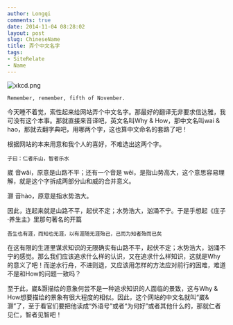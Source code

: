 ```yaml
---
author: Longqi
comments: true
date: 2014-11-04 08:28:02
layout: post
slug: ChineseName
title: 弄个中文名字
tags:
- SiteRelate
- Name
---
```

![xkcd.png](https://wanglongqi.github.io/public/images/xkcd.png)

	Remember, remember, fifth of November.

今天睡不着觉，索性起来给网站弄个中文名字。那最好的翻译无非要求信达雅，我可没有这个本事。那就直接来音译吧，英文名叫Why & How，那中文名叫wai & hao，那就去翻字典吧，用哪两个字，这也算中文命名的套路了吧！

根据网站的本来用意和我个人的喜好，不难选出这两个字。
	
	子曰：仁者乐山，智者乐水

崴 音wǎi，原意是山路不平；还有一个音是 wēi，是指山势高大，这个意思容易理解，就是这个字拆成两部分山和威的合并意义。

灏 音hào，原意是指水势浩大。

因此，连起来就是山路不平，起伏不定；水势浩大，汹涌不宁。于是乎想起《庄子·养生主》里那句著名的开篇

	吾生也有涯，而知也无涯，以有涯随无涯殆己，己而为知者殆而已矣

在这有限的生涯里谋求知识的无限确实有山路不平，起伏不定；水势浩大，汹涌不宁的感觉。那么我们应该追求什么样的认识，又在追求什么样知识，这就是Why的意义了吧！而逆水行舟，不进则退，又应该用怎样的方法应对前行的困难，难道不是和How的问题一致吗？

至于此，崴&灏描绘的意象何尝不是一种追求知识的人面临的景致，这与Why & How想要描绘的景象有很大程度的相似。因此，这个网站的中文名就叫“崴&灏”了，至于看官们要把他读成“外语号”或者“为何好”或者其他什么的，那就仁者见仁，智者见智吧！

